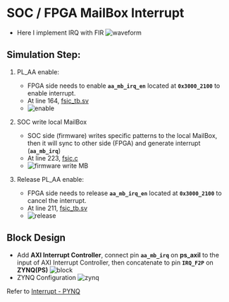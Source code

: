 # SOC / FPGA MailBox Interrupt

- Here I implement IRQ with FIR
  ![waveform](https://github.com/vic9112/PQC_Falcon/assets/137171415/c0aa035a-f3db-47fb-a9df-a87798b35ed1)

## Simulation Step:
1. PL_AA enable:
   - FPGA side needs to enable **`aa_mb_irq_en`** located at **`0x3000_2100`** to enable interrupt.
   - At line 164, [fsic_tb.sv](https://github.com/vic9112/PQC_Falcon/blob/main/impl_ASIC/irq_test/vivado/fsic_tb.sv)
   - ![enable](https://github.com/vic9112/PQC_Falcon/assets/137171415/be40dc4f-2cb4-45bc-aaad-0607b2cfd340)

2. SOC write local MailBox
   - SOC side (firmware) writes specific patterns to the local MailBox, then it will sync to other side (FPGA) and generate interrupt (**`aa_mb_irq`**)
   - At line 223, [fsic.c](https://github.com/vic9112/PQC_Falcon/blob/main/impl_ASIC/irq_test/testbench/fsic/fsic.c)
   - ![firmware write MB](https://github.com/vic9112/PQC_Falcon/assets/137171415/2887d0f6-202a-45aa-ad73-8ecb9f36b1f5)

3. Release PL_AA enable:
   - FPGA side needs to release **`aa_mb_irq_en`** located at **`0x3000_2100`** to cancel the interrupt.
   - At line 211, [fsic_tb.sv](https://github.com/vic9112/PQC_Falcon/blob/main/impl_ASIC/irq_test/vivado/fsic_tb.sv)
   - ![release](https://github.com/vic9112/PQC_Falcon/assets/137171415/8e5aead7-a724-41a7-b5dd-25c0bed04ae3)

## Block Design

- Add **AXI Interrupt Controller**, connect pin **`aa_mb_irq`** on **ps_axil** to the input of AXI Interrupt Controller, then concatenate to pin **`IRQ_F2P`** on **ZYNQ(PS)**
![block](https://github.com/vic9112/PQC_Falcon/assets/137171415/d9fa1946-94a5-4f01-ad87-729e874b2dab)
- ZYNQ Configuration
![zynq](https://github.com/vic9112/PQC_Falcon/assets/137171415/ef55a847-ba3d-432a-aa46-f377afcd041c)


Refer to [Interrupt - PYNQ](https://pynq.readthedocs.io/en/latest/pynq_libraries/interrupt.html)
